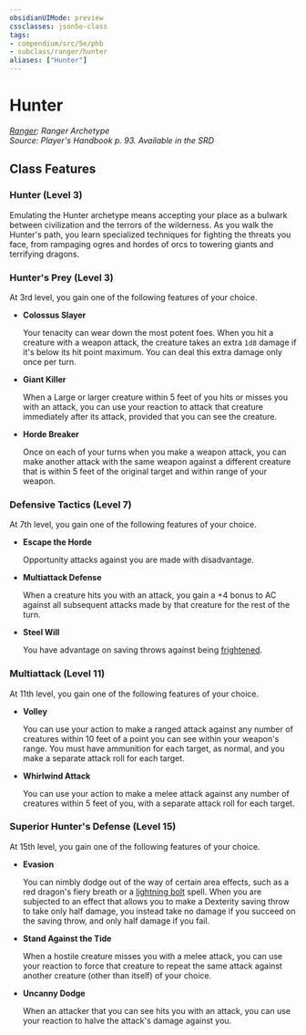```yaml
---
obsidianUIMode: preview
cssclasses: json5e-class
tags:
- compendium/src/5e/phb
- subclass/ranger/hunter
aliases: ["Hunter"]
---
```

# Hunter
*[Ranger](ranger.md): Ranger Archetype*  
*Source: Player's Handbook p. 93. Available in the <span title='Systems Reference Document (5.1)'>SRD</span>*  


## Class Features

### Hunter (Level 3)

Emulating the Hunter archetype means accepting your place as a bulwark between civilization and the terrors of the wilderness. As you walk the Hunter's path, you learn specialized techniques for fighting the threats you face, from rampaging ogres and hordes of orcs to towering giants and terrifying dragons.

### Hunter's Prey (Level 3)

At 3rd level, you gain one of the following features of your choice.

- **Colossus Slayer**  

    Your tenacity can wear down the most potent foes. When you hit a creature with a weapon attack, the creature takes an extra `1d8` damage if it's below its hit point maximum. You can deal this extra damage only once per turn.  

- **Giant Killer**  

    When a Large or larger creature within 5 feet of you hits or misses you with an attack, you can use your reaction to attack that creature immediately after its attack, provided that you can see the creature.  

- **Horde Breaker**  

    Once on each of your turns when you make a weapon attack, you can make another attack with the same weapon against a different creature that is within 5 feet of the original target and within range of your weapon.  

### Defensive Tactics (Level 7)

At 7th level, you gain one of the following features of your choice.

- **Escape the Horde**  

    Opportunity attacks against you are made with disadvantage.  

- **Multiattack Defense**  

    When a creature hits you with an attack, you gain a +4 bonus to AC against all subsequent attacks made by that creature for the rest of the turn.  

- **Steel Will**  

    You have advantage on saving throws against being [frightened](Mechanics/Rules/conditions.md#Frightened).  

### Multiattack (Level 11)

At 11th level, you gain one of the following features of your choice.

- **Volley**  

    You can use your action to make a ranged attack against any number of creatures within 10 feet of a point you can see within your weapon's range. You must have ammunition for each target, as normal, and you make a separate attack roll for each target.  

- **Whirlwind Attack**  

    You can use your action to make a melee attack against any number of creatures within 5 feet of you, with a separate attack roll for each target.  

### Superior Hunter's Defense (Level 15)

At 15th level, you gain one of the following features of your choice.

- **Evasion**  

    You can nimbly dodge out of the way of certain area effects, such as a red dragon's fiery breath or a [lightning bolt](Mechanics/spells/lightning-bolt.md) spell. When you are subjected to an effect that allows you to make a Dexterity saving throw to take only half damage, you instead take no damage if you succeed on the saving throw, and only half damage if you fail.  

- **Stand Against the Tide**  

    When a hostile creature misses you with a melee attack, you can use your reaction to force that creature to repeat the same attack against another creature (other than itself) of your choice.  

- **Uncanny Dodge**  

    When an attacker that you can see hits you with an attack, you can use your reaction to halve the attack's damage against you.